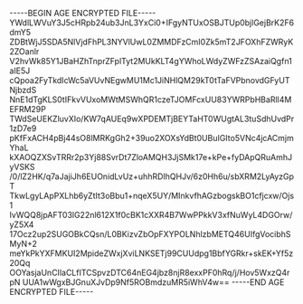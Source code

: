 -----BEGIN AGE ENCRYPTED FILE-----
YWdlLWVuY3J5cHRpb24ub3JnL3YxCi0+IFgyNTUxOSBJTUp0bjlGejBrK2F6dmY5
ZDBtWjJ5SDA5NlVjdFhPL3NYVlUwL0ZMMDFzCmI0Zk5mT2JFOXhFZWRyK2ZOanlr
V2hvWk85Y1JBaHZhTnprZFplTyt2MUkKLT4gYWhoLWdyZWFzZSAzaiQgfn1aIE5J
cQpoa2FyTkdIcWc5aVUvNEgwMU1Mc1JiNHlQM29kT0tTaFVPbnovdGFyUTNjbzdS
NnE1dTgKLS0tIFkvVUxoMWtMSWhQR1czeTJOMFcxUU83YWRPbHBaRll4MEFRM29P
TWdSeUEKZluvXIo/KW7qAUEq9wXPDEMTjBEYTaHT0WUgtAL3tuSdhUvdPr1zD7e9
pKfFxACH4pBj44sO8lMRKgGh2+39uo2XOXsYdBt0UBuIGIto5VNc4jcACmjmYhaL
kXAOQZXSvTRRr2p3Yj88SvrDt7ZloAMQH3JjSMk17e+kPe+fyDApQRuAmhJyVSKS
/0/lZ2HK/q7aJajiJh6EUOnidLvUz+uhhRDIhQHJv/6z0Hh6u/sbXRM2LyAyzGpT
TkwLgyLApPXLhb6yZtIt3oBbu1+nqeX5UY/MInkvfhAGzbogskBO1cfjcxw/Ojs1
IvWQQ8jpAFT03lG22nl612X1f0cBK1cXXR4B7WwPPkkV3xfNuWyL4DGOrw/yZ5X4
17Ocz2up2SUGOBkCQsn/L0BKizvZbOpFXYPOLNhlzbMETQ46UIfgVocibhSMyN+2
meYkPkYXFMKUI2MpideZWxjXviLNKSETj99CUUdpg1BbfYGRkr+skEK+Yf5z20Qq
OOYasjaUnCIlaCLfITCSpvzDTC64nEG4jbz8njR8exxPF0hRq/j/Hov5WxzQ4rpN
UUA1wWgxBJGnuXJvDp9Nf5ROBmdzuMR5iWhV4w==
-----END AGE ENCRYPTED FILE-----
